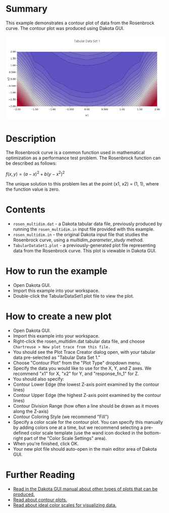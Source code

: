 # Summary

This example demonstrates a contour plot of data from the Rosenbrock curve.  The contour plot was produced using Dakota GUI.

![alt text](img/contour_plot.png "Example plot")

# Description

The Rosenbrock curve is a common function used in mathematical optimization as a performance test problem.  The Rosenbrock function can be described as follows:

$` f(x,y) = (a-x)^2 + b(y-x^2)^2 `$

The unique solution to this problem lies at the point (x1, x2) = (1, 1), where the function value is zero.

# Contents

- `rosen_multidim.dat` - a Dakota tabular data file, previously produced by running the `rosen_multidim.in` input file provided with this example. 
- `rosen_multidim.in` - the original Dakota input file that studies the Rosenbrock curve, using a *multidim\_parameter\_study* method.
- `TabularDataSet1.plot` - a previously-generated plot file representing data from the Rosenbrock curve.  This plot is viewable in Dakota GUI.

# How to run the example

- Open Dakota GUI.
- Import this example into your workspace.
- Double-click the TabularDataSet1.plot file to view the plot.

# How to create a new plot

- Open Dakota GUI.
- Import this example into your workspace.
- Right-click the rosen_multidim.dat tabular data file, and choose `Chartreuse > New plot trace from this file.`
 - You should see the Plot Trace Creator dialog open, with your tabular data pre-selected as "Tabular Data Set 1."
- Choose "Contour Plot" from the "Plot Type" dropdown menu.
- Specify the data you would like to use for the X, Y, and Z axes.  We recommend "x1" for X, "x2" for Y, and "response\_fn\_1" for Z.
- You should also specify:
 - Contour Lower Edge (the lowest Z-axis point examined by the contour lines)
 - Contour Upper Edge (the highest Z-axis point examined by the contour lines)
 - Contour Division Range (how often a line should be drawn as it moves along the Z-axis)
 - Contour Coloring Style (we recommend "Fill")
- Specify a color scale for the contour plot.  You can specify this manually by adding colors one at a time, but we recommend selecting a pre-defined color scale template (use the wand icon docked in the bottom-right part of the "Color Scale Settings" area).
- When you're finished, click OK.
- Your new plot file should auto-open in the main editor area of Dakota GUI.

# Further Reading

- [Read in the Dakota GUI manual about other types of plots that can be produced.](https://dakota.sandia.gov/content/chartreuse-1)
- [Read about contour plots.](https://en.wikipedia.org/wiki/Contour_line)
- [Read about ideal color scales for visualizing data.](http://www.kennethmoreland.com/color-advice/)